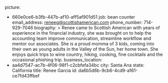 picture:
  - 660e0ce6-b3fb-447b-af10-aff5af901d51
job: bean counter
email_address: reneeg@scottishamerican.com
phone_number: 714-929-7046
biography: >
  Renee came to Scottish American with years of experience in the financial industry, she was brought
  on to help the accounting team improve communication, streamline workflow and mentor our associates.
  ​She is​ ​a​ proud momma of 3 kids, coming into their own as young adults in the Valley of
  the Sun, ​her​ home town. ​She​ enjoy​s​ quick trips to wine country, hiking, cooking,
  fine cocktails and the occasional phishing trip.
business_location:
  - aa4d7547-ac7b-4f06-98f1-c2cbfefa34bc
city: Santa Ana
state: California
title: Renee Garcia
id: da6b5d6b-9cb6-4cd9-a161-ce7fd43ffbef
